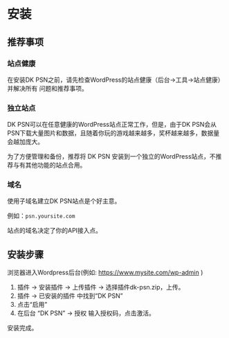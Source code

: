 # 安装

## 推荐事项

### 站点健康

在安装DK PSN之前，请先检查WordPress的站点健康（后台->工具->站点健康）并解决所有 问题和推荐事项。

### 独立站点

DK PSN可以在任意健康的WordPress站点正常工作，但是，由于DK PSN会从PSN下载大量图片和数据，且随着你玩的游戏越来越多，奖杯越来越多，数据量会越加庞大。

为了方便管理和备份，推荐将 DK PSN 安装到一个独立的WordPress站点，不推荐与有其他功能的站点合用。

### 域名

使用子域名建立DK PSN站点是个好主意。

例如：`psn.yoursite.com`

站点的域名决定了你的API接入点。



## 安装步骤

浏览器进入Wordpress后台(例如: https://www.mysite.com/wp-admin )

1. 插件 -> 安装插件 -> 上传插件 -> 选择插件dk-psn.zip，上传。
1. 插件 -> 已安装的插件 中找到“DK PSN”
1. 点击“启用”
1. 在后台 “DK PSN” -> 授权 输入授权码，点击激活。

安装完成。



